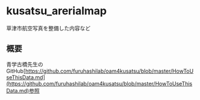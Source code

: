 # kusatsu_arerialmap

草津市航空写真を整備した内容など

## 概要

青学古橋先生のGitHub[https://github.com/furuhashilab/oam4kusatsu/blob/master/HowToUseThisData.md](https://github.com/furuhashilab/oam4kusatsu/blob/master/HowToUseThisData.md)参照
